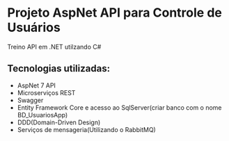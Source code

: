 # Projeto AspNet API para Controle de Usuários
Treino API em .NET utilzando C#

## Tecnologias utilizadas:

* AspNet 7 API
* Microserviços REST
* Swagger
* Entity Framework Core e acesso ao SqlServer(criar banco com o nome BD_UsuariosApp)
* DDD(Domain-Driven Design)
* Serviços de mensageria(Utilizando o RabbitMQ)
